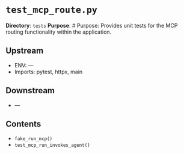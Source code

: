 # `test_mcp_route.py`

**Directory**: `tests`
**Purpose**: # Purpose: Provides unit tests for the MCP routing functionality within the application.

## Upstream
- ENV: —
- Imports: pytest, httpx, main

## Downstream
- —

## Contents
- `fake_run_mcp()`
- `test_mcp_run_invokes_agent()`